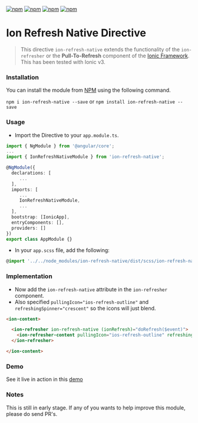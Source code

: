 [![npm](https://img.shields.io/npm/l/ion-refresh-native.svg)](https://www.npmjs.com/package/ion-refresh-native/)
[![npm](https://img.shields.io/npm/v/ion-refresh-native.svg)](https://www.npmjs.com/package/ion-refresh-native/)
[![npm](https://img.shields.io/npm/dt/ion-refresh-native.svg)](https://www.npmjs.com/package/ion-refresh-native/)
[![npm](https://img.shields.io/npm/dm/ion-refresh-native.svg)](https://www.npmjs.com/package/ion-refresh-native/)

# Ion Refresh Native Directive

> This directive `ion-refresh-native` extends the functionality of the `ion-refresher` or the **Pull-To-Refresh** component of the [Ionic Framework][1]. This has been tested with Ionic v3.

### Installation ###
You can install the module from [NPM][2] using the following command.

`npm i ion-refresh-native --save` or `npm install ion-refresh-native --save`

### Usage ###
+ Import the Directive to your `app.module.ts`.
```typescript
import { NgModule } from '@angular/core';
...
import { IonRefreshNativeModule } from 'ion-refresh-native';

@NgModule({
  declarations: [
     ...
  ],
  imports: [
     ...
     IonRefreshNativeModule,
     ...
  ],
  bootstrap: [IonicApp],
  entryComponents: [],
  providers: []
})
export class AppModule {}
```
+ In your `app.scss` file, add the following:
```typescript
@import '../../node_modules/ion-refresh-native/dist/scss/ion-refresh-native';
```

### Implementation ###
+ Now add the `ion-refresh-native` attribute in the `ion-refresher` component.
+ Also specified `pullingIcon="ios-refresh-outline"` and `refreshingSpinner="crescent"` so the icons will just blend.
```html
<ion-content>

  <ion-refresher ion-refresh-native (ionRefresh)="doRefresh($event)">
    <ion-refresher-content pullingIcon="ios-refresh-outline" refreshingSpinner="crescent"></ion-refresher-content>
  </ion-refresher>

</ion-content>
```
### Demo ###
See it live in action in this [demo][3]

### Notes ##
This is still in early stage. If any of you wants to help improve this module, please do send PR's.

[1]: https://ionicframework.com/
[2]: https://www.npmjs.com/package/ion-refresh-native
[3]: https://omelsoft.github.io/ion-refresh-native/docs/ion-refresh/www/index.html
